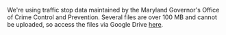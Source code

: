We're using traffic stop data maintained by the Maryland Governor's Office of Crime Control and Prevention. Several files are over 100 MB and cannot be uploaded, so access the files via Google Drive <a href="https://drive.google.com/open?id=0B8-mh91BTIl6OGotR0lFSmQ3ZTQ">here</a>.

